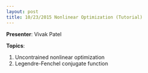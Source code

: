 ```yaml
---
layout: post
title: 10/23/2015 Nonlinear Optimization (Tutorial)
---
```

**Presenter**: Vivak Patel

**Topics**:
1. Uncontrained nonlinear optimization
2. Legendre-Fenchel conjugate function
